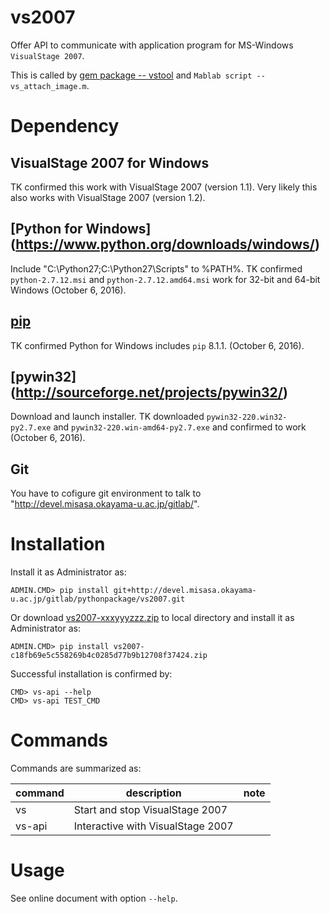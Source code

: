 # vs2007

Offer API to communicate with application program for MS-Windows `VisualStage 2007`.

This is called by [gem package -- vstool](http://devel.misasa.okayama-u.ac.jp/gitlab/gems/vstool/tree/master) and `Mablab script -- vs_attach_image.m`.


# Dependency

## VisualStage 2007 for Windows

TK confirmed this work with VisualStage 2007 (version 1.1).  Very likely this also works with VisualStage 2007 (version 1.2).

##  [Python for Windows] (https://www.python.org/downloads/windows/)

Include "C:\Python27\;C:\Python27\Scripts\" to %PATH%.  TK confirmed `python-2.7.12.msi` and `python-2.7.12.amd64.msi` work for 32-bit and 64-bit Windows (October 6, 2016).

## [pip](https://pip.pypa.io/en/latest/installing.html "download and DOS> python get-pip.py")

TK confirmed Python for Windows includes `pip` 8.1.1.  (October 6, 2016).

## [pywin32] (http://sourceforge.net/projects/pywin32/)

Download and launch installer.  TK downloaded `pywin32-220.win32-py2.7.exe` and `pywin32-220.win-amd64-py2.7.exe` and confirmed to work (October 6, 2016).

## Git

You have to cofigure git environment to talk to
"http://devel.misasa.okayama-u.ac.jp/gitlab/".


# Installation

Install it as Administrator as:

    ADMIN.CMD> pip install git+http://devel.misasa.okayama-u.ac.jp/gitlab/pythonpackage/vs2007.git

Or download [vs2007-xxxyyyzzz.zip](http://devel.misasa.okayama-u.ac.jp/gitlab/pythonpackage/vs2007/repository/archive.zip) to local directory and install it as Administrator as:

    ADMIN.CMD> pip install vs2007-c18fb69e5c558269b4c0285d77b9b12708f37424.zip

Successful installation is confirmed by:

    CMD> vs-api --help
    CMD> vs-api TEST_CMD


# Commands

Commands are summarized as:

| command | description                       | note |
| ------- | --------------------------------- | ---- |
| vs      | Start and stop VisualStage 2007   |      |
| vs-api  | Interactive with VisualStage 2007 |      |


# Usage

See online document with option `--help`.
